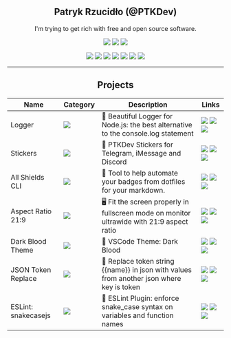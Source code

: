 <div align="center">

## **Patryk Rzucidło (@PTKDev)**

I'm trying to get rich with free and open source software.

![](https://img.shields.io/badge/OS-ArchLinux-informational?style=flat&logo=linux&logoColor=white&color=AC4142)
![](https://img.shields.io/badge/Code-JavaScript-informational?style=flat&logo=javascript&logoColor=white&color=AC4142)
![](https://img.shields.io/badge/Editor-VSCode-informational?style=flat&logo=visual-studio-code&logoColor=white&color=AC4142)

[![](https://img.shields.io/badge/-Facebook-informational?style=for-the-badge&logo=facebook&logoColor=white&color=3b5998)](https://facebook.com/ptkdev)
[![](https://img.shields.io/badge/-Twitter-informational?style=for-the-badge&logo=twitter&logoColor=white&color=00aced)](https://twitter.com/ptkdev)
[![](https://img.shields.io/badge/-Instagram-informational?style=for-the-badge&logo=instagram&logoColor=white&color=C13584)](https://instagram.com/ptkdev)
[![](https://img.shields.io/badge/-Linkedin-informational?style=for-the-badge&logo=linkedin&logoColor=white&color=2867B2)](https://linkedin.com/in/ptkdev)
[![](https://img.shields.io/badge/-Telegram-informational?style=for-the-badge&logo=telegram&logoColor=white&color=0088cc)](https://t.me/ptkdev)
[![](https://img.shields.io/badge/-Discord-informational?style=for-the-badge&logo=discord&logoColor=white&color=7289da)](http://discord.ptkdev.io)
[![](https://img.shields.io/badge/-Dev-informational?style=for-the-badge&logo=devto&logoColor=white&color=000000)](https://dev.to/ptkdev)

<hr>

## **Projects**

| Name | Category | Description | Links |
| --- | --- | --- | --- | 
| Logger | ![](https://img.shields.io/badge/🔧-%20Tools-informational?style=flat&logoColor=white&color=9b59b6) | 🦒 Beautiful Logger for Node.js: the best alternative to the console.log statement | [![](https://img.shields.io/badge/--%20?style=flat&logo=github&logoColor=black&color=white)]() [![](https://img.shields.io/badge/--%20?style=flat&logo=npm&logoColor=white&color=white)]() [![](https://img.shields.io/badge/-🌎-%20?style=flat&logoColor=black&color=white)]() | 
| Stickers | ![](https://img.shields.io/badge/🔧-%20Tools-informational?style=flat&logoColor=white&color=9b59b6) | 📱 PTKDev Stickers for Telegram, iMessage and Discord  | [![](https://img.shields.io/badge/--%20?style=flat&logo=github&logoColor=black&color=white)]() [![](https://img.shields.io/badge/--%20?style=flat&logo=npm&logoColor=white&color=white)]() [![](https://img.shields.io/badge/-🌎-%20?style=flat&logoColor=black&color=white)]() | 
| All Shields CLI | ![](https://img.shields.io/badge/🔧-%20Tools-informational?style=flat&logoColor=white&color=9b59b6) | 🦌 Tool to help automate your badges from dotfiles for your markdown.  | [![](https://img.shields.io/badge/--%20?style=flat&logo=github&logoColor=black&color=white)]() [![](https://img.shields.io/badge/--%20?style=flat&logo=npm&logoColor=white&color=white)]() [![](https://img.shields.io/badge/-🌎-%20?style=flat&logoColor=black&color=white)]() | 
| Aspect Ratio 21:9 | ![](https://img.shields.io/badge/🔧-%20Tools-informational?style=flat&logoColor=white&color=9b59b6) | 🖥️ Fit the screen properly in fullscreen mode on monitor ultrawide with 21:9 aspect ratio | [![](https://img.shields.io/badge/--%20?style=flat&logo=github&logoColor=black&color=white)]() [![](https://img.shields.io/badge/--%20?style=flat&logo=npm&logoColor=white&color=white)]() [![](https://img.shields.io/badge/-🌎-%20?style=flat&logoColor=black&color=white)]() | 
| Dark Blood Theme | ![](https://img.shields.io/badge/🔧-%20Tools-informational?style=flat&logoColor=white&color=9b59b6) | 🎨 VSCode Theme: Dark Blood | [![](https://img.shields.io/badge/--%20?style=flat&logo=github&logoColor=black&color=white)]() [![](https://img.shields.io/badge/--%20?style=flat&logo=npm&logoColor=white&color=white)]() [![](https://img.shields.io/badge/-🌎-%20?style=flat&logoColor=black&color=white)]() | 
| JSON Token Replace | ![](https://img.shields.io/badge/🔧-%20Tools-informational?style=flat&logoColor=white&color=9b59b6) | 🐾 Replace token string {{name}} in json with values from another json where key is token | [![](https://img.shields.io/badge/--%20?style=flat&logo=github&logoColor=black&color=white)]() [![](https://img.shields.io/badge/--%20?style=flat&logo=npm&logoColor=white&color=white)]() [![](https://img.shields.io/badge/-🌎-%20?style=flat&logoColor=black&color=white)]() | 
| ESLint: snakecasejs | ![](https://img.shields.io/badge/🔧-%20Tools-informational?style=flat&logoColor=white&color=9b59b6) | 🐍 ESLint Plugin: enforce snake_case syntax on variables and function names | [![](https://img.shields.io/badge/--%20?style=flat&logo=github&logoColor=black&color=white)]() [![](https://img.shields.io/badge/--%20?style=flat&logo=npm&logoColor=white&color=white)]() [![](https://img.shields.io/badge/-🌎-%20?style=flat&logoColor=black&color=white)]() | 

</div>
